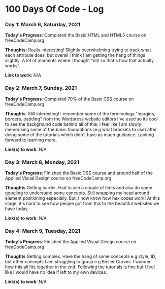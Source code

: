# 100 Days Of Code - Log

### Day 1: March 6, Saturday, 2021

**Today's Progress**: Completed the Basic HTML and HTML5 course on freeCodeCamp.org

**Thoughts:** Really interesting! Slightly overwhelming trying to track what each attribute does, but overall I think I am getting the hang of things slightly. A lot of moments where I thought "oh! so that's how that actually works".

**Link to work:** N/A


### Day 2: March 7, Sunday, 2021

**Today's Progress**: Completed 70% of the Basic CSS course on freeCodeCamp.org

**Thoughts**: Still interesting! I remember some of the terminology "margins, borders, padding" from the Wordpress website editors I've used so its cool to see the background code behind all of this. I feel like I am slowly memorising some of the basic foundations (e.g what brackets to use) after doing some of the tutorials which didn't have as much guidance. Looking forward to learning more.

**Link(s) to work**: N/A


### Day 3: March 8, Monday, 2021

**Today's Progress**: Finished the Basic CSS course and around half of the Applied Visual Design course on freeCodeCamp.org

**Thoughts** Getting harder. Had to use a couple of hints and also do some googling to understand some concepts. Still wrapping my head around element positioning especially. But, I now know how hex codes work! At this stage, it's hard to see how people got from this to the beautiful websites we have today.

**Link(s) to work**: N/A


### Day 4: March 9, Tuesday, 2021

**Today's Progress**: Finished the Applied Visual Design course on freeCodeCamp.org

**Thoughts** Getting complex. Have the hang of some concepts e.g style, ID, but other concepts I am struggling to grasp e.g Bezier Curves. I wonder how this all fits together in the end. Following the tutorials is fine but I feel like I would have no idea if left to my own devices.

**Link(s) to work**: N/A
